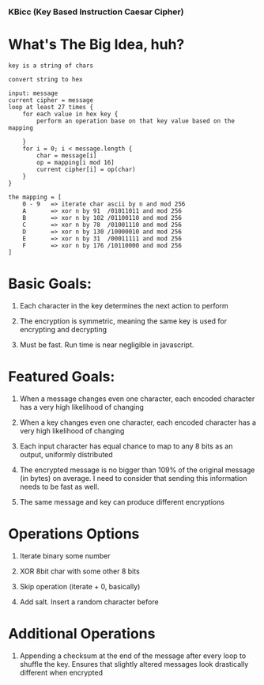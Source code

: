 ### KBicc (Key Based Instruction Caesar Cipher)

# What's The Big Idea, huh?

```
key is a string of chars

convert string to hex

input: message
current cipher = message
loop at least 27 times {
	for each value in hex key {
		perform an operation base on that key value based on the mapping

	}
	for i = 0; i < message.length {
		char = message[i]
		op = mapping[i mod 16]
		current cipher[i] = op(char)
	}
}

the mapping = [
	0 - 9	=> iterate char ascii by n and mod 256
	A		=> xor n by 91	/01011011 and mod 256
	B		=> xor n by 102	/01100110 and mod 256
	C		=> xor n by 78	/01001110 and mod 256
	D		=> xor n by 130	/10000010 and mod 256
	E		=> xor n by 31	/00011111 and mod 256
	F		=> xor n by 176	/10110000 and mod 256
]

```

# Basic Goals:

1. Each character in the key determines the next action to perform

2. The encryption is symmetric, meaning the same key is used for encrypting and decrypting

3. Must be fast. Run time is near negligible in javascript.

# Featured Goals:

1. When a message changes even one character, each encoded character has a very high likelihood of changing

2. When a key changes even one character, each encoded character has a very high likelihood of changing

3. Each input character has equal chance to map to any 8 bits as an output, uniformly distributed

4. The encrypted message is no bigger than 109% of the original message (in bytes) on average. I need to consider that sending this information needs to be fast as well.

5. The same message and key can produce different encryptions

# Operations Options

1. Iterate binary some number

2. XOR 8bit char with some other 8 bits

3. Skip operation (iterate + 0, basically)

4. Add salt. Insert a random character before

# Additional Operations

1. Appending a checksum at the end of the message after every loop to shuffle the key. Ensures that slightly altered messages look drastically different when encrypted
